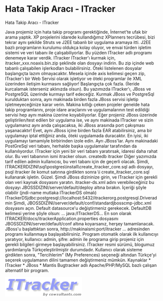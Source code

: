 # Hata Takip Aracı - ITracker




Hata Takip Aracı - ITracker



 Java projemiz için hata takip programı gerektiğinde, İnternet'te ufak bir arama yaptık. XP projelerini idarede kullandığımız XPlanners tecrübesi, bizi tekrar aynı şekilde Struts ve J2EE tabanlı bir uygulama aramaya itti. J2EE bazlı programların kurulumu oldukça kolay oluyor, ve envai türden işletim sistemi ve veri tabanı ile çalışabiliyorlar.               Bu yüzden ITracker adlı programı denemeye karar verdik.           ITracker                        ITracker'ı kurmak için, itracker_xxx.noaxis.bin.zip şeklinde olan dosyayı indirin. Bu zip içinde web tabanlı çalışabilen işlerkodları bulabilirsiniz. Öteki listelenen dosyalar başlangıçta lazım olmayacaktır. Mesela içinde axis kelimesi geçen zip, ITracker'ı bir Web Servisi olarak işletiyor ve öteki programlar ile XML üzerinden iletişim kurmasını sağlıyor! Başlangıçta çok fazla. (İleride kurcalamak isterseniz aklınızda olsun).              Bu yazımızda ITracker'ı, JBoss ve PostgreSQL üzerinde kurmayı tarif edeceğiz.           Kurmak          JBoss ve PostgreSql kurulduktan sonra, aynı makinada birden fazla JBoss servisi işletip  işletmeyeceğinize karar verin. Makina kıtlığı çeken projeler genelde hata takip programlarını, proje idare araçlarını ve uygulamalarının test edildiği servisi hep aynı makina üzerine koyabiliyorlar. Eğer projeniz JBoss üzerinde geliştirilen/test edilen bir uygulama ise, ve aynı makinada ITracker ve sizin uygulamanız aynı anda çalışacaksa, iki JBoss arasında port çakışması yaşanacaktır! Evet, aynı JBoss içine birden fazla EAR atabilirsiniz, ama bir uygulamayı iptal ettiğiniz anda, öteki uygulamada duracaktır. En iyisi, iki uygulamayı tamamiyle birbirinden izole edin. Ayrı JBoss'lar.               Aynı makinadaki PostGreSql veri tabanı, herhalde başka uygulamalar tarafından da kullanılıyordur. ITracker için yeni bir veri tabanı yaratırsak, idaresi daha rahat olur. Bu veri tabanının ismi itracker olsun.                createdb itracker              Diğer yazımızda tarif edilen admin kullanıcısı, bu veri tabanı için de geçerli olacak.               Şimdi, ITRACKERDIZINI\sql\postgres\install\create_itracker_core.sql adlı dosyayı,  psql itracker  ile komut satırına girdikten sonra  \i create_itracker_core.sql  kullanarak işletin.              Güzel. Şimdi JBoss dizininize girin, ve ITracker için gerekli olan veri kaynak dosyasını yaratın. itracker-ds.xml adını verebileceğiniz bu dosyayı JBOSSDIZINI/server/default/deploy altına bırakın. İçeriği şöyle olabilir (jndi-name mutlaka ITrackerDS olmalı)               ITrackerDSjdbc:postgresql://localhost:5432/itrackerorg.postgresql.Driveradmin              Şimdi, JBOSSDIZINI/server/default/conf/standardjbosscmp-jdbc.xml dosyasını açın. Default datasource'u değiştirmeniz gerekecek. DefaultDB kelimesi yerine şöyle olsun:                  ... java:/ITrackerDS...              En son olarak ITRACKER/docs/itrackerApplication.properties dosyasını JBOSSDIZINI/server/default/conf altına koyarsanız, herşey tamamlanacak. JBoss'u başlattıktan sonra,               http://makinaismi:port/itracker              ... adresinden programı kullanmaya başlayabilirsiniz. Program otomatik olarak ilk kullanıcıyı yaratıyor, kullanıcı: admin,  şifre: admin ile programa girip projeniz için gerekli bilgileri girmeye başlayabilirsiniz.               ITracker resmi sürümü, blogumuz yardımlarıyla Türkçeleştirilmiştir durumdadır. Kullanıcı olarak sisteme girdikten sonra, "Tercihlerim" (My Preferences) seçeneği altından Türkçe'yi seçerek uygulamanın dilini tamamen değiştirmeniz mümkün.          Kaynaklar          *  ITracker    * JBoss    * Mantis Bugtracker adlı Apache/PHP/MySQL bazlı çalışan alternatif bir program.




![](itracker.gif)
